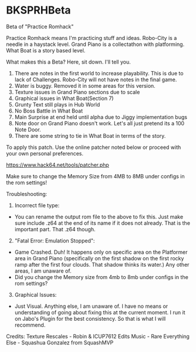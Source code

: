 # BKSPRHBeta
Beta of "Practice Romhack"

Practice Romhack means I'm practicing stuff and ideas.
Robo-City is a needle in a haystack level.
Grand Piano is a collectathon with platforming.
What Boat is a story based level. 

What makes this a Beta? Here, sit down. I'll tell you.
1. There are notes in the first world to increase playability. This is due to lack of Challenges. Robo-City will not have notes in the final game. 
2. Water is buggy. Removed it in some areas for this version.
3. Texture issues in Grand Piano sections due to scale
4. Graphical issues in What Boat(Section 7) 
5. Grunty Text still plays in Hub World
6. No Boss Battle in What Boat
7. Main Surprise at end held until alpha due to Jiggy implementation bugs
8. Note door on Grand Piano doesn't work. Let's all just pretend its a 100 Note Door. 
9. There are some string to tie in What Boat in terms of the story. 

To apply this patch. Use the online patcher noted below or proceed with your own personal preferences.

https://www.hack64.net/tools/patcher.php

Make sure to change the Memory Size from 4MB to 8MB under configs in the rom settings!

Troubleshooting:
1. Incorrect file type:
  - You can rename the output rom file to the above to fix this. Just make sure include .z64 at the end of its name if it does not already. That is the important part. That .z64 though. 

2. "Fatal Error: Emulation Stopped": 
  - Game Crashed. Duh! It happens only on specific area on the Platformer area in Grand Piano (specifically on the first shadow on the first rocky ramp after the first four clouds. That shadow thinks its water.) Any other areas, I am unaware of. 
  - Did you change the Memory size from 4mb to 8mb under configs in the rom settings?

3. Graphical Issues: 
  - Just Visual. Anything else, I am unaware of. I have no means or understanding of going about fixing this at the current moment. I run it on Jabo's Plugin for the best consistency. So that is what I will recommend. 

Credits:
Texture Rescales - Robin & ICUP7612 Edits
Music - Rare
Everything Else - Squashua Gonzalez from SquashMVP
